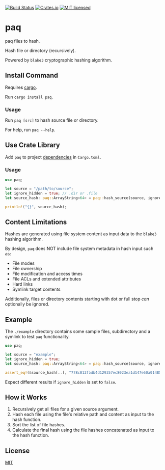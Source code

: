 [![Build Status](https://github.com/gregl83/paq/workflows/CI/badge.svg?branch=main)](https://github.com/gregl83/paq/actions?query=workflow%3ACI+branch%3Amain)
[![Crates.io](https://img.shields.io/crates/v/paq.svg)](https://crates.io/crates/paq)
[![MIT licensed](https://img.shields.io/badge/license-MIT-blue.svg)](https://github.com/gregl83/paq/blob/master/LICENSE)

# paq

paq files to hash.

Hash file or directory (recursively).

Powered by `blake3` cryptographic hashing algorithm.

## Install Command

Requires [cargo](https://doc.rust-lang.org/cargo/getting-started/installation.html).

Run `cargo install paq`.

### Usage

Run `paq [src]` to hash source file or directory. 

For help, run `paq --help`.

## Use Crate Library

Add `paq` to project [dependencies](https://doc.rust-lang.org/cargo/reference/specifying-dependencies.html#specifying-dependencies-from-cratesio) in `Cargo.toml`.

### Usage

```rust
use paq;

let source = "/path/to/source";
let ignore_hidden = true; // .dir or .file
let source_hash: paq::ArrayString<64> = paq::hash_source(source, ignore_hidden);

println!("{}", source_hash);
```

## Content Limitations

Hashes are generated using file system content as input data to the `blake3` hashing algorithm.

By design, `paq` does NOT include file system metadata in hash input such as:

- File modes
- File ownership
- File modification and access times
- File ACLs and extended attributes
- Hard links
- Symlink target contents

Additionally, files or directory contents starting with dot or full stop *can* optionally be ignored.

## Example

The `./example` directory contains some sample files, subdirectory and a symlink to test `paq` functionality.

```rust
use paq;

let source = "example";
let ignore_hidden = true;
let source_hash: paq::ArrayString<64> = paq::hash_source(source, ignore_hidden);

assert_eq!(&source_hash[..], "778c013fbdb4d129357ec8023ea1d147e60a014858cfc2dd998af6c946e802a9");
```

Expect different results if `ignore_hidden` is set to `false`.

## How it Works

1. Recursively get all files for a given source argument.
2. Hash each file using the file's relative path and content as input to the hash function.
3. Sort the list of file hashes.
4. Calculate the final hash using the file hashes concatenated as input to the hash function.

## License

[MIT](LICENSE)
